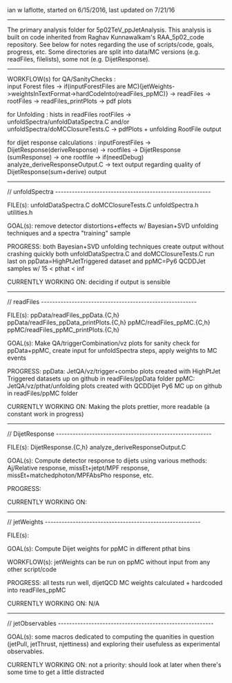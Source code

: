 
ian w laflotte, started on 6/15/2016, last updated on 7/21/16

**********
The primary analysis folder for 5p02TeV_ppJetAnalysis. This analysis is built on code inherited from Raghav Kunnawalkam's RAA_5p02_code repository. 
See below for notes regarding the use of scripts/code, goals, progress, etc. Some directories are split into data/MC versions (e.g. readFiles, filelists), some not (e.g. DijetResponse). 

**********
WORKFLOW(s)
for QA/SanityChecks :  
input Forest files -> 
if(inputForestFiles are MC){jetWeights->weightsInTextFormat->hardCodeInto(readFiles_ppMC)} -> 
readFiles -> rootFiles -> readFiles_printPlots -> pdf plots

for Unfolding : 
hists in readFiles rootFiles -> unfoldSpectra/unfoldDataSpectra.C and/or unfoldSpectra/doMCClosureTests.C -> pdfPlots + unfolding RootFile output

for dijet response calculations : 
inputForestFiles -> DijetResponse(deriveResponse) -> rootfiles -> DijetResponse (sumResponse) -> one rootfile -> 
if(needDebug) analyze_deriveResponseOutput.C -> text output regarding quality of DijetResponse(sum+derive) output 


**********
// unfoldSpectra --------------------------------------------------------

FILE(s):
unfoldDataSpectra.C
doMCClosureTests.C
unfoldSpectra.h
utilities.h

GOAL(s): 
remove detector distortions+effects w/ Bayesian+SVD unfolding techniques and a spectra "training" sample

PROGRESS: 
both Bayesian+SVD unfolding techniques create output without crashing quickly
both unfoldDataSpectra.C and doMCClosureTests.C run last on ppData=HighPtJetTriggered dataset and ppMC=Py6 QCDDJet samples w/ 15 < pthat < inf 

CURRENTLY WORKING ON:
deciding if output is sensible


**********
// readFiles --------------------------------------------------------

FILE(s):
ppData/readFiles_ppData.{C,h}
ppData/readFiles_ppData_printPlots.{C,h}
ppMC/readFiles_ppMC.{C,h}
ppMC/readFiles_ppMC_printPlots.{C,h}

GOAL(s):
Make QA/triggerCombination/vz plots for sanity check for ppData+ppMC, create input for unfoldSpectra steps, apply weights to MC events

PROGRESS:
ppData: JetQA/vz/trigger+combo plots created with HighPtJet Triggered datasets up on github in readFiles/ppData folder
ppMC: JetQA/vz/pthat/unfolding plots created with QCDDijet Py6 MC up on github in readFiles/ppMC folder

CURRENTLY WORKING ON:
Making the plots prettier, more readable (a constant work in progress)


**********
// DijetResponse --------------------------------------------------------

FILE(s):
DijetResponse.{C,h}
analyze_deriveResponseOutput.C

GOAL(s): 
Compute detector response to dijets using various methods: 
Aj/Relative response, missEt+jetpt/MPF response, missEt+matchedphoton/MPFAbsPho response, etc.

PROGRESS:

CURRENTLY WORKING ON:


**********
// jetWeights --------------------------------------------------------

FILE(s):

GOAL(s): 
Compute Dijet weights for ppMC in different pthat bins

WORKFLOW(s):
jetWeights can be run on ppMC without input from any other script/code

PROGRESS:
all tests run well, dijetQCD MC weights calculated + hardcoded into readFiles_ppMC

CURRENTLY WORKING ON:
N/A


**********
// jetObservables --------------------------------------------------------

GOAL(s): 
some macros dedicated to computing the quanities in question (jetPull, jetThrust, njettiness) and exploring their usefuless as experimental observables. 

CURRENTLY WORKING ON:
not a priority: should look at later when there's some time to get a little distracted